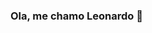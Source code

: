 ### Ola, me chamo Leonardo 👋

<!--
**Rox351/Rox351** is a ✨ _special_ ✨ repository because its `README.md` (this file) appears on your GitHub profile.

Here are some ideas to get you started:

- 🔭 I’m currently working on ...
- 🌱 I’m currently learning ...
- 👯 I’m looking to collaborate on ...
- 🤔 I’m looking for help with ...
- 💬 Ask me about ...
- 📫 Email: l.soares.2008@gmail.com
- 😄 Pronouns: ...
- ⚡ Fun fact: ...
-->
